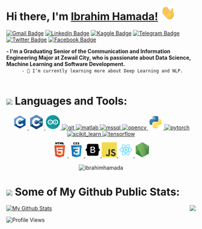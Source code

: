# Hi there, I'm [Ibrahim Hamada!](https://github.com/ibrahimhamada) <img src="https://github.com/AbdallahHemdan/AbdallahHemdan/blob/master/wave.gif" width="40px" height="40px">
[![Gmail Badge](https://img.shields.io/badge/-Gmail-c14438?style=flat&logo=Gmail&logoColor=white)](mailto:s-ibrahimhamada@zewailcity.edu.eg "s-ibrahimhamada@zewailcity.edu.eg")
[![Linkedin Badge](https://img.shields.io/badge/-LinkedIn-0072b1?style=flat&logo=Linkedin&logoColor=white)](https://www.linkedin.com/in/ibrahim-hamada-158669218 "Connect on LinkedIn")
[![Kaggle Badge](https://img.shields.io/badge/-Kaggle-0078FF?style=flat&logo=Kaggle&logoColor=white)](https://www.kaggle.com/ibrahimhamada "Connect on Kaggle")
[![Telegram Badge](https://img.shields.io/badge/-Telegram-0088CC?style=flat&logo=Telegram&logoColor=white)](https://t.me/himahamada "Contact on Telegram")
[![Twitter Badge](https://img.shields.io/badge/-Twitter-00acee?style=flat&logo=Twitter&logoColor=white)](https://twitter.com/intent/follow?screen_name=hemaa43 "Follow on Twitter")
[![Facebook Badge](https://img.shields.io/badge/-Facebook-0078FF?style=flat&logo=Facebook&logoColor=white)](https://www.facebook.com/ibrahimhamada74/ "Connect on Facebook")
<div> <b> - I'm a Graduating Senior of the Communication and Information Engineering Major at Zewail City, who is passionate about Data Science, Machine Learning and Software Development. </b>
</div>


<div align="center">
  <code> - 🌱 I’m currently learning more about Deep Learning and NLP.
 </code>
</div>
  
<h1></h1>
 

# <img src="https://media1.giphy.com/media/1NYkJ0wTvncdXV5dN5/giphy.gif" width="50">  Languages and Tools: 
</div>

<div align="center">
  <a href="https://www.cprogramming.com/" target="_blank"> <img                                                           src="https://raw.githubusercontent.com/github/explore/80688e429a7d4ef2fca1e82350fe8e3517d3494d/topics/c/c.png" alt="c programming" width="40" height="40"/> </a> 
  <a href="https://www.programiz.com/cpp-programming" target="_blank"> <img  src="https://raw.githubusercontent.com/github/explore/80688e429a7d4ef2fca1e82350fe8e3517d3494d/topics/cpp/cpp.png" alt="c++ programming" width="40" height="40"/> </a> 
  <a href="https://www.arduino.cc/" target="_blank"> <img src="https://raw.githubusercontent.com/github/explore/80688e429a7d4ef2fca1e82350fe8e3517d3494d/topics/arduino/arduino.png" alt="arduino" width="40" height="40"/> </a> 
  <a href="https://git-scm.com/" target="_blank"> <img src="https://www.vectorlogo.zone/logos/git-scm/git-scm-icon.svg" alt="git" width="40" height="40"/> </a> 
  <a href="https://www.mathworks.com/" target="_blank"> <img src="https://upload.wikimedia.org/wikipedia/commons/2/21/Matlab_Logo.png" alt="matlab" width="40"
  height="40"/> </a> 
  <a href="https://www.microsoft.com/en-us/sql-server" target="_blank"> <img src="https://www.svgrepo.com/show/303229/microsoft-sql-server-logo.svg" alt="mssql"
  width="40" height="40"/> </a> <a href="https://opencv.org/" target="_blank"> <img src="https://www.vectorlogo.zone/logos/opencv/opencv-icon.svg" alt="opencv" width="40" height="40"/> </a>
  <a href="https://www.python.org" target="_blank"> <img src="https://raw.githubusercontent.com/devicons/devicon/master/icons/python/python-original.svg" alt="python" width="40" height="40"/> </a> 
  <a href="https://pytorch.org/" target="_blank"> <img src="https://www.vectorlogo.zone/logos/pytorch/pytorch-icon.svg" alt="pytorch" width="40" height="40"/> </a> 
  <a href="https://scikit-learn.org/" target="_blank"> <img src="https://upload.wikimedia.org/wikipedia/commons/0/05/Scikit_learn_logo_small.svg" alt="scikit_learn" width="40" height="40"/> </a> <a href="https://www.tensorflow.org" target="_blank"> <img src="https://www.vectorlogo.zone/logos/tensorflow/tensorflow-icon.svg" alt="tensorflow" width="40" height="40"/> </a> 
  
<a href="https://en.wikipedia.org/wiki/HTML" target="_blank"> <img src="https://raw.githubusercontent.com/github/explore/80688e429a7d4ef2fca1e82350fe8e3517d3494d/topics/html/html.png" alt="html" width="40" height="40"/> </a> 
<a href="https://en.wikipedia.org/wiki/CSS" target="_blank"> <img src="https://raw.githubusercontent.com/github/explore/80688e429a7d4ef2fca1e82350fe8e3517d3494d/topics/css/css.png" alt="css" width="40" height="40"/> </a> 
<a href="https://getbootstrap.com/" target="_blank"> <img src="https://raw.githubusercontent.com/devicons/devicon/master/icons/bootstrap/bootstrap-plain.svg" alt="bootstrap" width="40" height="40"/> </a> 
<a href="https://javascript.info/" target="_blank"> <img src="https://raw.githubusercontent.com/github/explore/80688e429a7d4ef2fca1e82350fe8e3517d3494d/topics/javascript/javascript.png" alt="javascript" width="40" height="40"/> </a> 
<a href="https://reactjs.org/" target="_blank"> <img src="https://raw.githubusercontent.com/github/explore/80688e429a7d4ef2fca1e82350fe8e3517d3494d/topics/react/react.png" alt="react" width="40" height="40"/> </a> 
<a href="https://nodejs.org/en/" target="_blank"> <img src="https://raw.githubusercontent.com/github/explore/80688e429a7d4ef2fca1e82350fe8e3517d3494d/topics/nodejs/nodejs.png" alt="nodejs" width="40" height="40"/> </a> 
</div>

<p></p>
<div align="center">
<p><img align="center" src="https://github-readme-stats.vercel.app/api/top-langs?username=ibrahimhamada&show_icons=true&locale=en&layout=compact" alt="ibrahimhamada" /></p>
</div>

 <h1></h1>
 
# <img src="https://media.giphy.com/media/t7sEnf5w7wJ1CEPyy7/giphy.gif" width="35">  Some of My Github Public Stats: 
</div>

<a href="https://samujjwaal.tech/"><img src="https://github.com/samujjwaal/samujjwaal/raw/master/etc/coffee.png" align="right" height="275" /></a>
[![My Github Stats](https://github-readme-stats.vercel.app/api?username=Ibrahimhamada&show_icons=true&title_color=fff&icon_color=79ff97&text_color=9f9f9f&bg_color=151515)](https://github.com/ibrahimhamada)


![Profile Views](https://komarev.com/ghpvc/?username=ibrahimhamada&color=blue)




 <!-- 
<p>&nbsp;<img align="center" src="https://github-readme-stats.vercel.app/api?username=ibrahimhamada&count_private=true&show_icons=true&locale=en" alt="IbrahimHamada" /></p>

<p><img align="center" src="https://github-readme-streak-stats.herokuapp.com/?user=ibrahimhamada" alt="IbrahimHamada" /></p>

  
<p align="center"> <img src="https://komarev.com/ghpvc/?username=ibrahimhamada&label=Profile%20views&color=0e75b6&style=flat" alt="ibrahimhamada" /> </p>

</div>

 -->
  
  
  
